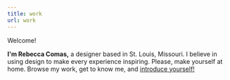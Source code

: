 ```yaml
---
title: work
url: work
---
```



<div class="welcome-text">
    <p class="lp-title">Welcome!</p>
    <p class="lp-text"><b>I'm Rebecca Comas,</b> a designer based in St. Louis, Missouri. I believe in using design to make every experience inspiring. Please, make yourself at home. Browse my work, get to know me, and <a href="/contact">introduce yourself!</a></p>
</div>